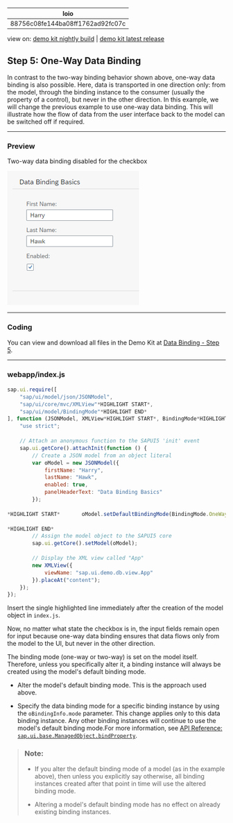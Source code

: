 <!-- loio88756c08fe144ba08ff1762ad92fc07c -->

| loio |
| -----|
| 88756c08fe144ba08ff1762ad92fc07c |

<div id="loio">

view on: [demo kit nightly build](https://openui5nightly.hana.ondemand.com/#/topic/88756c08fe144ba08ff1762ad92fc07c) | [demo kit latest release](https://openui5.hana.ondemand.com/#/topic/88756c08fe144ba08ff1762ad92fc07c)</div>

## Step 5: One-Way Data Binding

In contrast to the two-way binding behavior shown above, one-way data binding is also possible. Here, data is transported in one direction only: from the model, through the binding instance to the consumer \(usually the property of a control\), but never in the other direction. In this example, we will change the previous example to use one-way data binding. This will illustrate how the flow of data from the user interface back to the model can be switched off if required.

***

### Preview

   
  
<a name="loio88756c08fe144ba08ff1762ad92fc07c__fig_r1j_pst_mr"/>Two-way data binding disabled for the checkbox

 ![](loio61d68f167778425bbdd2abd7d550ae65_HiRes.png "Two-way data binding disabled for the checkbox") 

***

### Coding

You can view and download all files in the Demo Kit at [Data Binding - Step 5](https://openui5.hana.ondemand.com/explored.html#/sample/sap.ui.core.tutorial.databinding.05/preview).

***

### webapp/index.js

``` js
sap.ui.require([
	"sap/ui/model/json/JSONModel",
	"sap/ui/core/mvc/XMLView"*HIGHLIGHT START*,
	"sap/ui/model/BindingMode"*HIGHLIGHT END*
], function (JSONModel, XMLView*HIGHLIGHT START*, BindingMode*HIGHLIGHT END*) {
	"use strict";

	// Attach an anonymous function to the SAPUI5 'init' event
	sap.ui.getCore().attachInit(function () {
		// Create a JSON model from an object literal
		var oModel = new JSONModel({
			firstName: "Harry",
			lastName: "Hawk",
			enabled: true,
			panelHeaderText: "Data Binding Basics"
		});

*HIGHLIGHT START*		oModel.setDefaultBindingMode(BindingMode.OneWay);

*HIGHLIGHT END*
		// Assign the model object to the SAPUI5 core
		sap.ui.getCore().setModel(oModel);

		// Display the XML view called "App"
		new XMLView({
			viewName: "sap.ui.demo.db.view.App"
		}).placeAt("content");
	});
});

```

Insert the single highlighted line immediately after the creation of the model object in `index.js`.

Now, no matter what state the checkbox is in, the input fields remain open for input because one-way data binding ensures that data flows only from the model to the UI, but never in the other direction.

The binding mode \(one-way or two-way\) is set on the model itself. Therefore, unless you specifically alter it, a binding instance will always be created using the model's default binding mode.

-   Alter the model's default binding mode. This is the approach used above.

-   Specify the data binding mode for a specific binding instance by using the `oBindingInfo.mode` parameter. This change applies only to this data binding instance. Any other binding instances will continue to use the model's default binding mode.For more information, see [API Reference: `sap.ui.base.ManagedObject.bindProperty`](https://openui5.hana.ondemand.com/#/api/sap.ui.base.ManagedObject/methods/bindProperty). 


> ### Note:  
> -   If you alter the default binding mode of a model \(as in the example above\), then unless you explicitly say otherwise, all binding instances created after that point in time will use the altered binding mode.
> 
> -   Altering a model's default binding mode has no effect on already existing binding instances.

